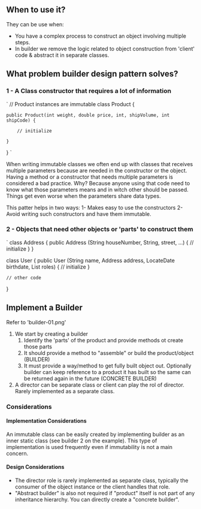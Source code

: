 
## When to use it?

They can be use when:
- You have a complex process to construct an object involving multiple steps.
- In builder we remove the logic related to object construction from 'client' code & abstract it in separate classes.

## What problem builder design pattern solves?

### 1 - A Class constructor that requires a lot of information

`
// Product instances are immutable
class Product {

    public Product(int weight, double price, int, shipVolume, int shipCode) {

        // initialize

    }
}
`

When writing immutable classes we often end up with classes that receives multiple parameters because are needed in the constructor or the object. Having a method or a constructor that needs multiple parameters is considered a bad practice.
Why? Because anyone using that code need to know what those parameters means and in witch other should be passed. Things get even worse when the parameters share data types.

This patter helps in two ways:
1- Makes easy to use the constructors
2- Avoid writing such constructors and have them immutable.

### 2 - Objects that need other objects or 'parts' to construct them

`
class Address {
    public Address (String houseNumber, String, street, ...) {
        // initialize
    }
}

class User {
    public User (String name, Address address, LocateDate birthdate, List<Role> roles) {
        // initialize
    }

    // other code
}

## Implement a Builder

Refer to 'builder-01.png'
1. We start by creating a builder
    1. Identify the 'parts' of the product and provide methods ot create those parts
    2. It should provide a method to "assemble" or build the product/object (BUILDER)
    3. It must provide a way/method to get fully built object out. Optionally builder can keep reference to a product it has built so the same can be returned again in the future (CONCRETE BUILDER)
2. A director can be separate class or client can play the rol of director. Rarely implemented as a separate class.

### Considerations

#### Implementation Considerations
An immutable class can be easily created by implementing builder as an inner static class (see builder 2 on the example). This type of implementation is used frequently even if immutability is not a main concern.

#### Design Considerations
- The director role is rarely implemented as separate class, typically the consumer of the object instance or the client handles that role.
- "Abstract builder" is also not required if "product" itself is not part of any inheritance hierarchy. You can directly create a  "concrete builder".